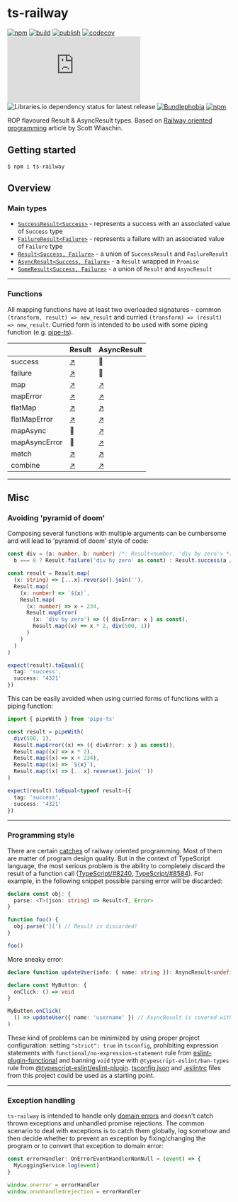# ts-railway

[![npm](https://img.shields.io/npm/v/ts-railway)](https://npm.im/ts-railway)
[![build](https://github.com/iyegoroff/ts-railway/workflows/build/badge.svg)](https://github.com/iyegoroff/ts-railway/actions/workflows/build.yml)
[![publish](https://github.com/iyegoroff/ts-railway/workflows/publish/badge.svg)](https://github.com/iyegoroff/ts-railway/actions/workflows/publish.yml)
[![codecov](https://codecov.io/gh/iyegoroff/ts-railway/branch/main/graph/badge.svg?t=1520230083925)](https://codecov.io/gh/iyegoroff/ts-railway)
[![Type Coverage](https://img.shields.io/badge/dynamic/json.svg?label=type-coverage&prefix=%E2%89%A5&suffix=%&query=$.typeCoverage.atLeast&uri=https%3A%2F%2Fraw.githubusercontent.com%2Fiyegoroff%2Fts-railway%2Fmain%2Fpackage.json)](https://github.com/plantain-00/type-coverage)
![Libraries.io dependency status for latest release](https://img.shields.io/librariesio/release/npm/ts-railway)
[![Bundlephobia](https://img.shields.io/bundlephobia/minzip/ts-railway?label=min+gzip)](https://bundlephobia.com/package/ts-railway)
[![npm](https://img.shields.io/npm/l/ts-railway.svg?t=1495378566925)](https://www.npmjs.com/package/ts-railway)

<!-- [![Bundlephobia](https://badgen.net/bundlephobia/minzip/ts-railway?label=min+gzip)](https://bundlephobia.com/package/ts-railway) -->

ROP flavoured Result & AsyncResult types. Based on [Railway oriented programming](https://fsharpforfunandprofit.com/posts/recipe-part2/) article by Scott Wlaschin.

## Getting started

`$ npm i ts-railway`

## Overview

### Main types

- [`SuccessResult<Success>`](./src/types.ts#L1) - represents a success with an associated value of `Success` type
- [`FailureResult<Failure>`](./src/types.ts#L6) - represents a failure with an associated value of `Failure` type
- [`Result<Success, Failure>`](./src/types.ts#L12) - a union of `SuccessResult` and `FailureResult`
- [`AsyncResult<Success, Failure>`](./src/types.ts#L20) - a `Result` wrapped in `Promise`
- [`SomeResult<Success, Failure>`](./src/types.ts#L22) - a union of `Result` and `AsyncResult`

---

### Functions

All mapping functions have at least two overloaded signatures - common `(transform, result) => new_result` and curried `(transform) => (result) => new_result`. Curried form is intended to be used with some piping function (e.g. [pipe-ts](https://npm.im/pipe-ts)).

|               | Result                                   | AsyncResult                                          |
| ------------- | ---------------------------------------- | ---------------------------------------------------- |
| success       | [↗️](./mds/result.md#resultsuccess)      | 🚫                                                   |
| failure       | [↗️](./mds/result.md#resultfailure)      | 🚫                                                   |
| map           | [↗️](./mds/result.md#resultmap)          | [↗️](./mds/async-result.md#asyncresultmap)           |
| mapError      | [↗️](./mds/result.md#resultmaperror)     | [↗️](./mds/async-result.md#asyncresultmaperror)      |
| flatMap       | [↗️](./mds/result.md#resultflatmap)      | [↗️](./mds/async-result.md#asyncresultflatmap)       |
| flatMapError  | [↗️](./mds/result.md#resultflatmaperror) | [↗️](./mds/async-result.md#asyncresultflatmaperror)  |
| mapAsync      | 🚫                                       | [↗️](./mds/async-result.md#asyncresultmapasync)      |
| mapAsyncError | 🚫                                       | [↗️](./mds/async-result.md#asyncresultmapasyncerror) |
| match         | [↗️](./mds/result.md#resultmatch)        | [↗️](./mds/async-result.md#asyncresultmatch)         |
| combine       | [↗️](./mds/result.md#resultcombine)      | [↗️](./mds/async-result.md#asyncresultcombine)       |

---

## Misc

### Avoiding 'pyramid of doom'

Composing several functions with multiple arguments can be cumbersome and will lead to 'pyramid of doom' style of code:

```typescript
const div = (a: number, b: number) /*: Result<number, 'div by zero'> */ =>
  b === 0 ? Result.failure('div by zero' as const) : Result.success(a / b)

const result = Result.map(
  (x: string) => [...x].reverse().join(''),
  Result.map(
    (x: number) => `${x}`,
    Result.map(
      (x: number) => x + 234,
      Result.mapError(
        (x: 'div by zero') => ({ divError: x } as const),
        Result.map((x) => x * 2, div(500, 1))
      )
    )
  )
)

expect(result).toEqual({
  tag: 'success',
  success: '4321'
})
```

This can be easily avoided when using curried forms of functions with a piping function:

```typescript
import { pipeWith } from 'pipe-ts'

const result = pipeWith(
  div(500, 1),
  Result.mapError((x) => ({ divError: x } as const)),
  Result.map((x) => x * 2),
  Result.map((x) => x + 234),
  Result.map((x) => `${x}`),
  Result.map((x) => [...x].reverse().join(''))
)

expect(result).toEqual<typeof result>({
  tag: 'success',
  success: '4321'
})
```

---

### Programming style

There are certain [catches](https://fsharpforfunandprofit.com/posts/against-railway-oriented-programming/) of railway
oriented programming. Most of them are matter of program design quality. But in the context of TypeScript language,
the most serious problem is the ability to completely discard the result of a function call ([TypeScript/#8240](https://github.com/microsoft/TypeScript/issues/8240), [TypeScript/#8584](https://github.com/microsoft/TypeScript/issues/8584)). For example, in the following
snippet possible parsing error will be discarded:

```typescript
declare const obj: {
  parse: <T>(json: string) => Result<T, Error>
}

function foo() {
  obj.parse('][') // Result is discarded!
}

foo()
```

More sneaky error:

```typescript
declare function updateUser(info: { name: string }): AsyncResult<undefined, Error>

declare const MyButton: {
  onClick: () => void
}

MyButton.onClick(
  () => updateUser({ name: 'username' }) // AsyncResult is covered with void and discarded!
)
```

These kind of problems can be minimized by using proper project configuration: setting `"strict": true` in `tsconfig`,
prohibiting expression statements with `functional/no-expression-statement` rule from [eslint-plugin-functional](https://npm.im/eslint-plugin-functional) and banning `void` type with `@typescript-eslint/ban-types` rule
from [@typescript-eslint/eslint-plugin](https://npm.im/@typescript-eslint/eslint-plugin). [tsconfig.json](./tsconfig.json) and [.eslintrc](./.eslintrc) files from this project could be used as a starting point.

---

### Exception handling

`ts-railway` is intended to handle only [domain errors](https://fsharpforfunandprofit.com/posts/against-railway-oriented-programming/#when-should-you-use-result) and doesn't catch thrown exceptions and unhandled promise rejections. The common scenario to deal
with exceptions is to catch them globally, log somehow and then decide whether to prevent an exception by fixing/changing the
program or to convert that exception to domain error:

```typescript
const errorHandler: OnErrorEventHandlerNonNull = (event) => {
  MyLoggingService.log(event)
}

window.onerror = errorHandler
window.onunhandledrejection = errorHandler
```
